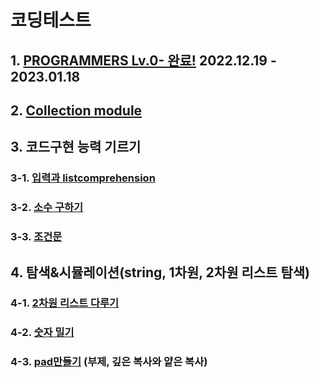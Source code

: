 # 코딩테스트
## 1. [PROGRAMMERS Lv.0- 완료!](https://github.com/potatowon/codingtest/tree/master/programmers_lv0) 2022.12.19 - 2023.01.18
## 2. [Collection module ](Collection.md)
## 3. 코드구현 능력 기르기
### 3-1. [입력과 listcomprehension](입력과listcomprehension.md)
### 3-2. [소수 구하기](소수(에라토스테네스_체).md)
### 3-3. [조건문](조건문.md)
## 4. 탐색&시뮬레이션(string, 1차원, 2차원 리스트 탐색)
### 4-1. [2차원 리스트 다루기](2차원리스트.md)
### 4-2. [숫자 밀기](숫자밀기.md)
### 4-3. [pad만들기](pad만들기.md) (부제, 깊은 복사와 얕은 복사)
